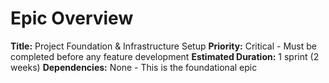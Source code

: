 # Epic Overview

**Title:** Project Foundation & Infrastructure Setup
**Priority:** Critical - Must be completed before any feature development
**Estimated Duration:** 1 sprint (2 weeks)
**Dependencies:** None - This is the foundational epic
